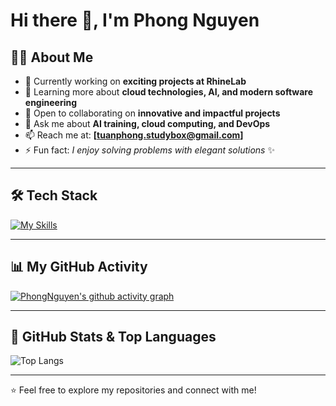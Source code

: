 # Hi there 👋, I'm Phong Nguyen  

## 👨‍💻 About Me  
- 🔭 Currently working on **exciting projects at RhineLab**  
- 🌱 Learning more about **cloud technologies, AI, and modern software engineering**  
- 👯 Open to collaborating on **innovative and impactful projects**  
- 💬 Ask me about **AI training, cloud computing, and DevOps**  
- 📫 Reach me at: **[tuanphong.studybox@gmail.com]**  
- ⚡ Fun fact: *I enjoy solving problems with elegant solutions* ✨  

---

## 🛠️ Tech Stack  

[![My Skills](https://skillicons.dev/icons?i=python,java,c,cpp,cs,js,html,css,mysql,postgres,mongodb,redis,react,nodejs,express,aws,docker,kubernetes,unity,figma,anaconda,pytorch)](https://skillicons.dev)  

---


## 📊 My GitHub Activity  
[![PhongNguyen's github activity graph](https://github-readme-activity-graph.vercel.app/graph?username=PhongNguyen-RhineLab&theme=react-dark)](https://github.com/ashutosh00710/github-readme-activity-graph)  

---

## 📌 GitHub Stats & Top Languages  

![Top Langs](https://github-readme-stats.vercel.app/api/top-langs/?username=PhongNguyen-RhineLab&layout=compact&theme=react&hide_border=true)  

---

⭐️ Feel free to explore my repositories and connect with me!  
